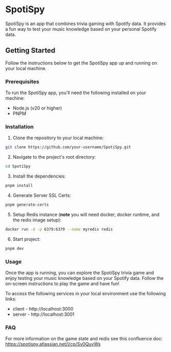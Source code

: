 # SpotiSpy

SpotiSpy is an app that combines trivia gaming with Spotify data. It provides a fun way to test your music knowledge
based on your personal Spotify data.

## Getting Started

Follow the instructions below to get the SpotiSpy app up and running on your local machine.

### Prerequisites

To run the SpotiSpy app, you'll need the following installed on your machine:

- Node.js (v20 or higher)
- PNPM

### Installation

1. Clone the repository to your local machine:

```bash
git clone https://github.com/your-username/SpotiSpy.git
```

2. Navigate to the project's root directory:

```bash
cd SpotiSpy
```

3. Install the dependencies:

```bash
pnpm install
```

4. Generate Server SSL Certs:

```bash
pnpm generate-certs
```

5. Setup Redis instance (**note** you will need docker, docker runtime, and the redis image setup):

```bash
docker run -d -p 6379:6379 --name myredis redis
```

6. Start project:

```bash
pnpm dev
```

### Usage

Once the app is running, you can explore the SpotiSpy trivia game and enjoy testing your music knowledge based on your
Spotify data. Follow the on-screen instructions to play the game and have fun!

To access the following services in your local environment use the following links:

- client - http://localhost:3000
- server - http://localhost:3001

### FAQ

For more information on the game state and redis see this confluence doc: https://spotispy.atlassian.net/l/cp/Sy0QuvWs
